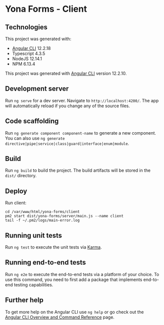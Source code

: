 # Yona Forms - Client

## Technologies

This project was generated with:
- [Angular CLI](https://github.com/angular/angular-cli) 12.2.18
- Typescript 4.3.5
- NodeJS 12.14.1
- NPM 6.13.4

This project was generated with [Angular CLI](https://github.com/angular/angular-cli) version 12.2.10.

## Development server

Run `ng serve` for a dev server. Navigate to `http://localhost:4200/`. The app will automatically reload if you change any of the source files.

## Code scaffolding

Run `ng generate component component-name` to generate a new component. You can also use `ng generate directive|pipe|service|class|guard|interface|enum|module`.

## Build

Run `ng build` to build the project. The build artifacts will be stored in the `dist/` directory.

## Deploy
Run client:
```
cd /var/www/html/yona-forms/client
pm2 start dist/yona-forms/server/main.js --name client
tail -f ~/.pm2/logs/main-error.log
```

## Running unit tests

Run `ng test` to execute the unit tests via [Karma](https://karma-runner.github.io).

## Running end-to-end tests

Run `ng e2e` to execute the end-to-end tests via a platform of your choice. To use this command, you need to first add a package that implements end-to-end testing capabilities.

## Further help

To get more help on the Angular CLI use `ng help` or go check out the [Angular CLI Overview and Command Reference](https://angular.io/cli) page.
